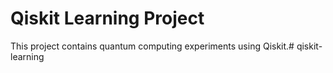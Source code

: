 # Qiskit Learning Project

This project contains quantum computing experiments using Qiskit.# qiskit-learning
